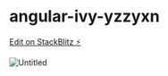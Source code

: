 # angular-ivy-yzzyxn

[Edit on StackBlitz ⚡️](https://stackblitz.com/edit/angular-ivy-yzzyxn)




![Untitled](https://user-images.githubusercontent.com/94686696/172258202-5311adc4-c229-44d5-baec-62cb17e90a7f.png)
